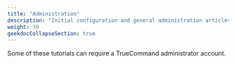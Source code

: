 ```yaml
---
title: "Administration"
description: "Initial configuration and general administration articles."
weight: 30
geekdocCollapseSection: true
---
```


Some of these tutorials can require a TrueCommand administrator account.